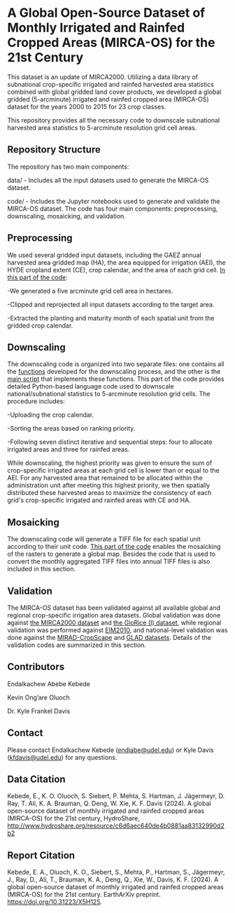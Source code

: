﻿# A Global Open-Source Dataset of Monthly Irrigated and Rainfed Cropped Areas (MIRCA-OS) for the 21st Century
This dataset is an update of MIRCA2000. Utilizing a data library of subnational crop-specific irrigated and rainfed harvested area statistics combined with global gridded land cover products, we developed a global gridded (5-arcminute) irrigated and rainfed cropped area (MIRCA-OS) dataset for the years 2000 to 2015 for 23 crop classes.

This repository provides all the necessary code to downscale subnational harvested area statistics to 5-arcminute resolution grid cell areas.

## Repository Structure
The repository has two main components:

data/ - Includes all the input datasets used to generate the MIRCA-OS dataset.

code/ - Includes the Jupyter notebooks used to generate and validate the MIRCA-OS dataset. The code has four main components: preprocessing, downscaling, mosaicking, and validation.

## Preprocessing

We used several gridded input datasets, including the GAEZ annual harvested area gridded map (HA), the area equipped for irrigation (AEI), the HYDE cropland extent (CE), crop calendar, and the area of each grid cell. [In this part of the code](https://github.com/MIRCA-OS/MIRCA-OS_Code/blob/main/code/Pre-Processing.ipynb):

-We generated a five arcminute grid cell area in hectares.

-Clipped and reprojected all input datasets according to the target area.

-Extracted the planting and maturity month of each spatial unit from the gridded crop calendar.

## Downscaling
The downscaling code is organized into two separate files: one contains all the [functions](https://github.com/MIRCA-OS/MIRCA-OS_Code/blob/main/code/Downscaling_Functions.ipynb) developed for the downscaling process, and the other is the [main script](https://github.com/MIRCA-OS/MIRCA-OS_Code/blob/main/code/Main_Downscaling_Code.ipynb) that implements these functions. This part of the code provides detailed Python-based language code used to downscale national/subnational statistics to 5-arcminute resolution grid cells. The procedure includes:

-Uploading the crop calendar.

-Sorting the areas based on ranking priority.

-Following seven distinct iterative and sequential steps: four to allocate irrigated areas and three for rainfed areas.

While downscaling, the highest priority was given to ensure the sum of crop-specific irrigated areas at each grid cell is lower than or equal to the AEI. For any harvested area that remained to be allocated within the administration unit after meeting this highest priority, we then spatially distributed these harvested areas to maximize the consistency of each grid's crop-specific irrigated and rainfed areas with CE and HA.

## Mosaicking
The downscaling code will generate a TIFF file for each spatial unit according to their unit code. [This part of the code](https://github.com/MIRCA-OS/MIRCA-OS_Code/blob/main/code/Mosaicking.ipynb) enables the mosaicking of the rasters to generate a global map. Besides the code that is used to convert the monthly aggregated TIFF files into annual TIFF files is also included in this section.

## Validation
The MIRCA-OS dataset has been validated against all available global and regional crop-specific irrigation area datasets. Global validation was done against [the MIRCA2000 dataset](https://github.com/MIRCA-OS/MIRCA-OS_Code/blob/main/code/Validation-Global_MIRCA2000.ipynb) and [the GloRice (I) dataset]( https://github.com/MIRCA-OS/MIRCA-OS_Code/blob/main/code/Validation-Global-GlORICE(I).ipynb), while regional validation was performed against [EIM2010](https://github.com/MIRCA-OS/MIRCA-OS_Code/blob/main/code/Europe%20validation.ipynb), and national-level validation was done against the [MIRAD-CropScape](https://github.com/MIRCA-OS/MIRCA-OS_Code/blob/main/code/US-Validation.ipynb) and [GLAD datasets](https://github.com/MIRCA-OS/MIRCA-OS_Code/blob/main/code/Brazil_validation-.ipynb). Details of the validation codes are summarized in this section.

## Contributors

Endalkachew Abebe Kebede

Kevin Ong’are Oluoch

Dr. Kyle Frankel Davis 

## Contact

Please contact Endalkachew Kebede (endiabe@udel.edu) or Kyle Davis (kfdavis@udel.edu) for any questions.

## Data Citation

Kebede, E., K. O. Oluoch, S. Siebert, P. Mehta, S. Hartman, J. Jägermeyr, D. Ray, T. Ali, K. A. Brauman, Q. Deng, W. Xie, K. F. Davis (2024). A global open-source dataset of monthly irrigated and rainfed cropped areas (MIRCA-OS) for the 21st century, HydroShare, http://www.hydroshare.org/resource/c6d6aec640de4b0881aa83132990d2b2

## Report Citation 

Kebede, E. A., Oluoch, K. O., Siebert, S., Mehta, P., Hartman, S., Jägermeyr, J., Ray, D., Ali, T., Brauman, K. A., Deng, Q., Xie, W., Davis, K. F. (2024). A global open-source dataset of monthly irrigated and rainfed cropped areas (MIRCA-OS) for the 21st century. EarthArXiv preprint. https://doi.org/10.31223/X5H125.
